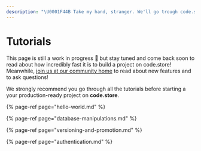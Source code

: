 ```yaml
---
description: "\U0001F44B Take my hand, stranger. We'll go trough code.store paradise."
---
```


# Tutorials

This page is still a work in progress 💪 but stay tuned and come back soon to read about how incredibly fast it is to build a project on code.store! Meanwhile, [join us at our community home](https://spectrum.chat/code-store) to read about new features and to ask questions!

We strongly recommend you go through all the tutorials before starting a your production-ready project on **code.store**. 



{% page-ref page="hello-world.md" %}

{% page-ref page="database-manipulations.md" %}

{% page-ref page="versioning-and-promotion.md" %}

{% page-ref page="authentication.md" %}





